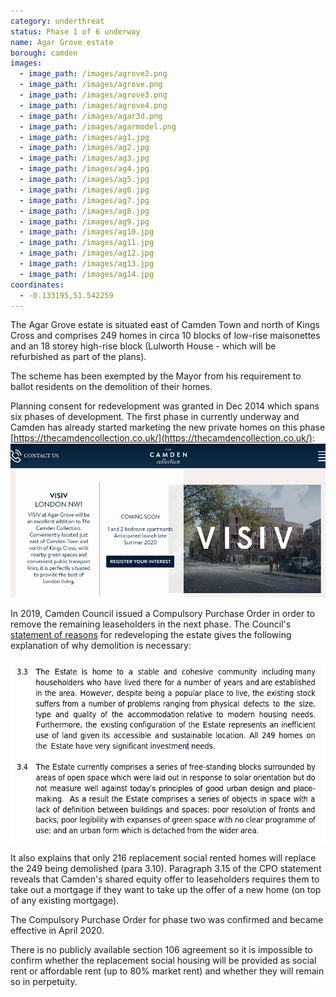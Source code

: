 ```yaml
---
category: underthreat
status: Phase 1 of 6 underway
name: Agar Grove estate 
borough: camden
images:
  - image_path: /images/agrove2.png
  - image_path: /images/agrove.png
  - image_path: /images/agrove3.png
  - image_path: /images/agrove4.png
  - image_path: /images/agar3d.png
  - image_path: /images/agarmodel.png
  - image_path: /images/ag1.jpg
  - image_path: /images/ag2.jpg
  - image_path: /images/ag3.jpg
  - image_path: /images/ag4.jpg
  - image_path: /images/ag5.jpg
  - image_path: /images/ag6.jpg
  - image_path: /images/ag7.jpg
  - image_path: /images/ag8.jpg
  - image_path: /images/ag9.jpg
  - image_path: /images/ag10.jpg
  - image_path: /images/ag11.jpg
  - image_path: /images/ag12.jpg
  - image_path: /images/ag13.jpg
  - image_path: /images/ag14.jpg
coordinates: 
  - -0.133195,51.542259
---
```

The Agar Grove estate is situated east of Camden Town and north of Kings Cross and comprises 249 homes in circa 10 blocks of low-rise maisonettes and an 18 storey high-rise block (Lulworth House - which will be refurbished as part of the plans). 

The scheme has been exempted by the Mayor from his requirement to ballot residents on the demolition of their homes. 

Planning consent for redevelopment was granted in Dec 2014 which spans six phases of development. The first phase in currently underway and Camden has already started marketing the new private homes on this phase [https://thecamdencollection.co.uk/](https://thecamdencollection.co.uk/): 
<img src="/images/visiv.png" class="img-fluid rounded img-thumbnail">

In 2019, Camden Council issued a Compulsory Purchase Order in order to remove the remaining leaseholders in the next phase. The Council's [statement of reasons](https://www.camden.gov.uk/documents/20142/35497697/Agar+Grove+estate+CPO+-+Statement+of+Reasons+May+2019.pdf/5dc5fe4d-8a00-07db-2e4e-d4984251e7d7) for redeveloping the estate gives the following explanation of why demolition is necessary:

<img src="/images/cposor.png" class="img-fluid rounded img-thumbnail">

It also explains that only 216 replacement social rented homes will replace the 249 being demolished (para 3.10). Paragraph 3.15 of the CPO statement reveals that Camden's shared equity offer to leaseholders requires them to take out a mortgage if they want to take up the offer of a new home (on top of any existing mortgage).

The Compulsory Purchase Order for phase two was confirmed and became effective in April 2020.

There is no publicly available section 106 agreement so it is impossible to confirm whether the replacement social housing will be provided as social rent or affordable rent (up to 80% market rent) and whether they will remain so in perpetuity.
